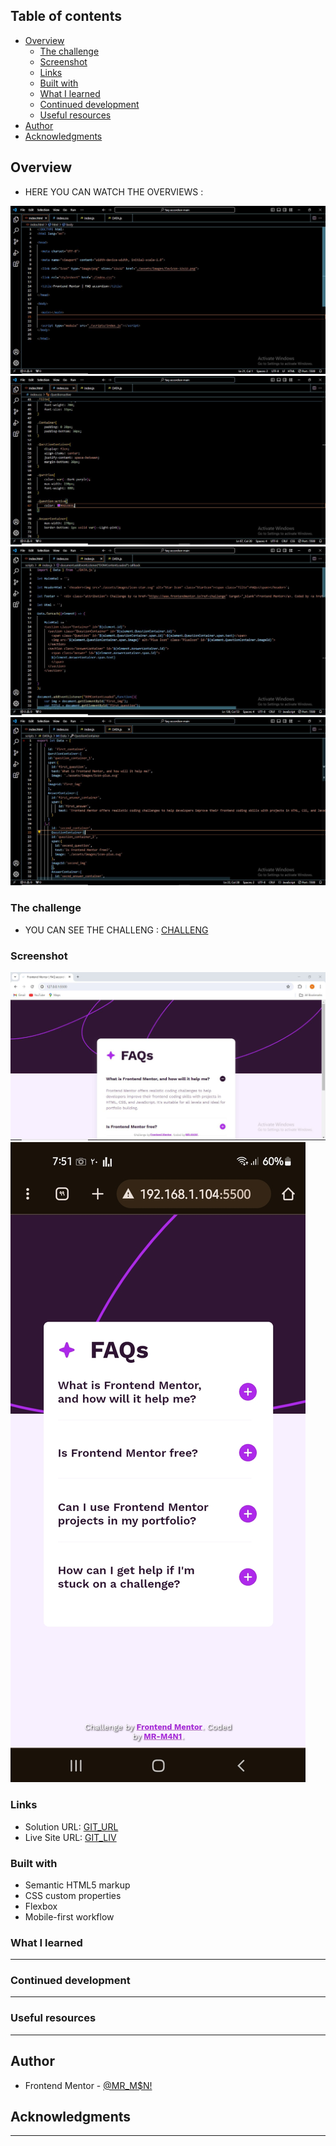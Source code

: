 
## Table of contents

- [Overview](#overview)
  - [The challenge](#the-challenge)
  - [Screenshot](#screenshot)
  - [Links](#links)
  - [Built with](#built-with)
  - [What I learned](#what-i-learned)
  - [Continued development](#continued-development)
  - [Useful resources](#useful-resources)
- [Author](#author)
- [Acknowledgments](#acknowledgments)

## Overview

- HERE YOU CAN WATCH THE  OVERVIEWS :

![](./assets/images/HTML_overview.JPG)
![](./assets/images/CSS_overview.JPG)
![](./assets/images/JS_overview_1.JPG)
![](./assets/images/JS_overview_2.JPG)



### The challenge

- YOU CAN SEE THE CHALLENG : [CHALLENG](https://www.frontendmentor.io/challenges/faq-accordion-wyfFdeBwBz/hu)


### Screenshot

![](./assets/images/ScreenShot_Laptop.JPG)
![](./assets/images/ScreenShot_Mobile.JPG)



### Links

- Solution URL: [GIT_URL]()
- Live Site URL: [GIT_LIV]()


### Built with

- Semantic HTML5 markup
- CSS custom properties
- Flexbox
- Mobile-first workflow



### What I learned

---------------------------------------

### Continued development

---------------------------------------

### Useful resources

---------------------------------------

## Author

- Frontend Mentor - [@MR_M$N!](https://www.frontendmentor.io/profile/MR-M4N1)


## Acknowledgments
 
 --------------------------------------
